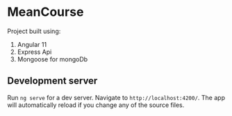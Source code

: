 # MeanCourse

Project built using: 

1. Angular 11
2. Express Api
3. Mongoose for mongoDb

## Development server

Run `ng serve` for a dev server. Navigate to `http://localhost:4200/`. The app will automatically reload if you change any of the source files.
